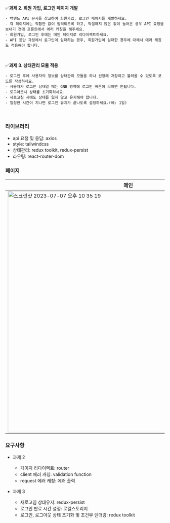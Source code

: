 ✅**과제 2. 회원 가입, 로그인 페이지 개발**

```
- 백엔드 API 문서를 참고하여 회원가입, 로그인 페이지를 개발하세요.
- 각 페이지에는 적합한 값이 입력되도록 하고, 적절하지 않은 값이 들어온 경우 API 요청을 보내기 전에 프론트에서 에러 캐칭을 해주세요.
- 회원가입, 로그인 후에는 메인 페이지로 리다이렉트하세요.
- API 응답 과정에서 로그인이 실패하는 경우, 회원가입이 실패한 경우에 대해서 에러 캐칭도 적용해야 합니다.
```

</br>

✅**과제 3. 상태관리 모듈 적용**

```
- 로그인 후에 사용자의 정보를 상태관리 모듈을 하나 선정해 저장하고 불러올 수 있도록 코드를 작성하세요.
- 사용자가 로그인 상태일 때는 GNB 영역에 로그인 버튼이 보이면 안됩니다.
- 로그아웃시 상태를 초기화하세요.
- 새로고침 시에도 상태를 잃지 않고 유지해야 합니다.
- 일정한 시간이 지나면 로그인 유지가 끝나도록 설정하세요.(예: 1일)
```

</br>

### 라이브러리

- api 요청 및 응답: axios
- style: tailwindcss
- 상태관리: redux toolkit, redux-persist
- 라우팅: react-router-dom

### 페이지

| 메인                                                                                                                                                                   | 로그인                                                                                                                                                                 | 회원가입                                                                                                                                                               |
| ---------------------------------------------------------------------------------------------------------------------------------------------------------------------- | ---------------------------------------------------------------------------------------------------------------------------------------------------------------------- | ---------------------------------------------------------------------------------------------------------------------------------------------------------------------- |
| <img width="761" alt="스크린샷 2023-07-07 오후 10 35 19" src="https://github.com/kimchanho97/algorithm/assets/104095041/f657045b-e180-47f0-b1f3-5f12d8275d4d"> | <img width="761" alt="스크린샷 2023-07-07 오후 10 35 34" src="https://github.com/kimchanho97/algorithm/assets/104095041/69684817-2307-4445-bec9-ddc3070f0ec0"> | <img width="761" alt="스크린샷 2023-07-07 오후 10 35 44" src="https://github.com/kimchanho97/algorithm/assets/104095041/9c39f2e8-ce8d-4fa3-8ee5-37b3a88bccd8"> |

### 요구사항

- 과제 2

  - 페이지 리다이렉트: router
  - client 에러 캐칭: validation function
  - request 에러 캐칭: 에러 출력

- 과제 3
  - 새로고침 상태유지: redux-persist
  - 로그인 만료 시간 설정: 로컬스토리지
  - 로그인, 로그아웃 상태 초기화 및 조건부 렌더링: redux toolkit
